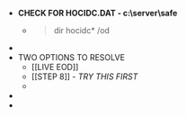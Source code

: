 - **CHECK FOR HOCIDC.DAT - c:\server\safe**
	- > dir hocidc* /od
-
- TWO OPTIONS TO RESOLVE
	- [[LIVE EOD]]
	- [[STEP 8]] - _TRY THIS FIRST_
	-
-
-